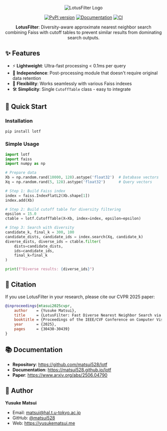 <div align="center">

![LotusFilter Logo](logo.png)

[![PyPI version](https://badge.fury.io/py/lotf.svg)](https://badge.fury.io/py/lotf)
[![Documentation](https://img.shields.io/badge/docs-available-brightgreen.svg)](https://matsui528.github.io/lotf)
[![CI](https://github.com/matsui528/lotf/workflows/CI/badge.svg)](https://github.com/matsui528/lotf/actions)

**LotusFilter**: Diversity-aware approximate nearest neighbor search combining Faiss with cutoff tables to prevent similar results from dominating search outputs.

</div>

## ✨ Features

- ⚡ **Lightweight**: Ultra-fast processing < 0.1ms per query
- 🔄 **Independence**: Post-processing module that doesn't require original data retention  
- 🎯 **Flexibility**: Works seamlessly with various Faiss indexes
- 🛠️ **Simplicity**: Single `CutoffTable` class - easy to integrate


## 🚀 Quick Start

### Installation

```bash
pip install lotf
```




### Simple Usage

```python
import lotf
import faiss
import numpy as np

# Prepare data
Xb = np.random.rand(10000, 128).astype('float32')  # Database vectors
Xq = np.random.rand(5, 128).astype('float32')      # Query vectors

# Step 1: Build Faiss index
index = faiss.IndexFlatL2(Xb.shape[1])
index.add(Xb)

# Step 2: Build cutoff table for diversity filtering
epsilon = 15.0
ctable = lotf.CutoffTable(X=Xb, index=index, epsilon=epsilon)

# Step 3: Search with diversity
candidate_k, final_k = 300, 100
candidate_dists, candidate_ids = index.search(Xq, candidate_k)
diverse_dists, diverse_ids = ctable.filter(
    dists=candidate_dists, 
    ids=candidate_ids, 
    final_k=final_k
)

print(f"Diverse results: {diverse_ids}")
```

## 📄 Citation

If you use LotusFilter in your research, please cite our CVPR 2025 paper:

```bibtex
@inproceedings{mtasui2025cvpr,
    author    = {Yusuke Matsui},
    title     = {LotusFilter: Fast Diverse Nearest Neighbor Search via a Learned Cutoff Table},
    booktitle = {Proceedings of the IEEE/CVF Conference on Computer Vision and Pattern Recognition (CVPR)},
    year      = {2025},
    pages     = {30430-30439}
}
```

## 📚 Documentation

- **Repository**: https://github.com/matsui528/lotf
- **Documentation**: https://matsui528.github.io/lotf
- **Paper**: https://www.arxiv.org/abs/2506.04790




## 👤 Author

**Yusuke Matsui**
- Email: matsui@hal.t.u-tokyo.ac.jp
- GitHub: [@matsui528](https://github.com/matsui528)
- Web: https://yusukematsui.me

